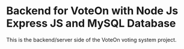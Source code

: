 # Backend for VoteOn with Node Js Express JS and MySQL Database

This is the backend/server side of the VoteOn voting system project.

